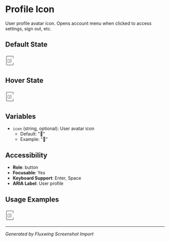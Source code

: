 # Profile Icon

User profile avatar icon. Opens account menu when clicked to access settings, sign out, etc.

## Default State

```
╭──╮
│👤│
╰──╯
```

## Hover State

```
╭──╮
│👤│
╰──╯
```

## Variables

- `icon` (string, optional): User avatar icon
  - Default: "👤"
  - Example: "👤"

## Accessibility

- **Role**: button
- **Focusable**: Yes
- **Keyboard Support**: Enter, Space
- **ARIA Label**: User profile

## Usage Examples

```
╭──╮
│👤│
╰──╯
```

---
*Generated by Fluxwing Screenshot Import*

